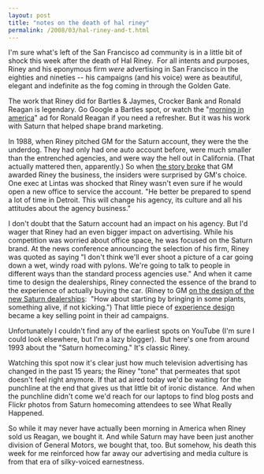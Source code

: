 ```yaml
---
layout: post
title: "notes on the death of hal riney"
permalink: /2008/03/hal-riney-and-t.html
---
```


I'm sure what's left of the San Francisco ad community is in a little bit of shock this week after the death of Hal Riney.  For all intents and purposes, Riney and his eponymous firm _were_ advertising in San Francisco in the eighties and nineties -- his campaigns (and his voice) were as beautiful, elegant and indefinite as the fog coming in through the Golden Gate. 

The work that Riney did for Bartles & Jaymes, Crocker Bank and Ronald Reagan is legendary. Go Google a Bartles spot, or watch the "[morning in america](http://www.youtube.com/watch?v=EU-IBF8nwSY)" ad for Ronald Reagan if you need a refresher. But it was his work with Saturn that helped shape brand marketing.

In 1988, when Riney pitched GM for the Saturn account, they were the the underdog. They had only had one auto account before, were much smaller than the entrenched agencies, and were way the hell out in California. (That actually mattered then, apparently.) So when [the story broke](http://query.nytimes.com/gst/fullpage.html?res=940DE4DC1438F936A15756C0A96E948260&sec=&spon=&pagewanted=all) that GM awarded Riney the business, the insiders were surprised by GM's choice. One exec at Lintas was shocked that Riney wasn't even sure if he would open a new office to service the account. "He better be prepared to spend a lot of time in Detroit. This will change his agency, its culture and all his attitudes about the agency business."

I don't doubt that the Saturn account had an impact on his agency. But I'd wager that Riney had an even bigger impact on advertising. While his competition was worried about office space, he was focused on the Saturn brand. At the news conference announcing the selection of his firm, Riney was quoted as saying "I don't think we'll ever shoot a picture of a car going down a wet, windy road with pylons. We're going to talk to people in different ways than the standard process agencies use." And when it came time to design the dealerships, Riney connected the essence of the brand to the experience of actually buying the car. (Riney to GM [on the design of the new Saturn dealerships](http://www.amazon.com/gp/reader/0142001902/ref=sib_books_pg?ie=UTF8&keywords=hal%20riney&p=S03X&checkSum=VOHVMXe2%252Fyyx5FfR0XVoPVE2%252BAghTcS72b04SIYfLXw%253D):  "How about starting by bringing in some plants, something alive, if not kicking.") That little piece of [experience design](http://www.adaptivepath.com/ideas/essays/archives/000917.php) became a key selling point in their ad campaigns.

Unfortunately I couldn't find any of the earliest spots on YouTube (I'm sure I could look elsewhere, but I'm a lazy blogger).  But here's one from around 1993 about the "Saturn homecoming." It's classic Riney.

Watching this spot now it's clear just how much television advertising has changed in the past 15 years; the Riney "tone" that permeates that spot doesn't feel right anymore. If that ad aired today we'd be waiting for the punchline at the end that gives us that little bit of ironic distance.  And when the punchline didn't come we'd reach for our laptops to find blog posts and Flickr photos from Saturn homecoming attendees to see What Really Happened.

So while it may never have actually been morning in America when Riney sold us Reagan, we bought it. And while Saturn may have been just another division of General Motors, we bought that, too. But somehow, his death this week for me reinforced how far away our advertising and media culture is from that era of silky-voiced earnestness.